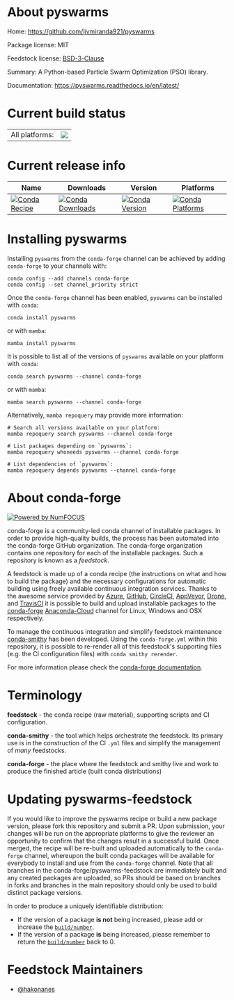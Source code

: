 About pyswarms
==============

Home: https://github.com/ljvmiranda921/pyswarms

Package license: MIT

Feedstock license: [BSD-3-Clause](https://github.com/conda-forge/pyswarms-feedstock/blob/main/LICENSE.txt)

Summary: A Python-based Particle Swarm Optimization (PSO) library.

Documentation: https://pyswarms.readthedocs.io/en/latest/

Current build status
====================


<table><tr><td>All platforms:</td>
    <td>
      <a href="https://dev.azure.com/conda-forge/feedstock-builds/_build/latest?definitionId=16551&branchName=main">
        <img src="https://dev.azure.com/conda-forge/feedstock-builds/_apis/build/status/pyswarms-feedstock?branchName=main">
      </a>
    </td>
  </tr>
</table>

Current release info
====================

| Name | Downloads | Version | Platforms |
| --- | --- | --- | --- |
| [![Conda Recipe](https://img.shields.io/badge/recipe-pyswarms-green.svg)](https://anaconda.org/conda-forge/pyswarms) | [![Conda Downloads](https://img.shields.io/conda/dn/conda-forge/pyswarms.svg)](https://anaconda.org/conda-forge/pyswarms) | [![Conda Version](https://img.shields.io/conda/vn/conda-forge/pyswarms.svg)](https://anaconda.org/conda-forge/pyswarms) | [![Conda Platforms](https://img.shields.io/conda/pn/conda-forge/pyswarms.svg)](https://anaconda.org/conda-forge/pyswarms) |

Installing pyswarms
===================

Installing `pyswarms` from the `conda-forge` channel can be achieved by adding `conda-forge` to your channels with:

```
conda config --add channels conda-forge
conda config --set channel_priority strict
```

Once the `conda-forge` channel has been enabled, `pyswarms` can be installed with `conda`:

```
conda install pyswarms
```

or with `mamba`:

```
mamba install pyswarms
```

It is possible to list all of the versions of `pyswarms` available on your platform with `conda`:

```
conda search pyswarms --channel conda-forge
```

or with `mamba`:

```
mamba search pyswarms --channel conda-forge
```

Alternatively, `mamba repoquery` may provide more information:

```
# Search all versions available on your platform:
mamba repoquery search pyswarms --channel conda-forge

# List packages depending on `pyswarms`:
mamba repoquery whoneeds pyswarms --channel conda-forge

# List dependencies of `pyswarms`:
mamba repoquery depends pyswarms --channel conda-forge
```


About conda-forge
=================

[![Powered by
NumFOCUS](https://img.shields.io/badge/powered%20by-NumFOCUS-orange.svg?style=flat&colorA=E1523D&colorB=007D8A)](https://numfocus.org)

conda-forge is a community-led conda channel of installable packages.
In order to provide high-quality builds, the process has been automated into the
conda-forge GitHub organization. The conda-forge organization contains one repository
for each of the installable packages. Such a repository is known as a *feedstock*.

A feedstock is made up of a conda recipe (the instructions on what and how to build
the package) and the necessary configurations for automatic building using freely
available continuous integration services. Thanks to the awesome service provided by
[Azure](https://azure.microsoft.com/en-us/services/devops/), [GitHub](https://github.com/),
[CircleCI](https://circleci.com/), [AppVeyor](https://www.appveyor.com/),
[Drone](https://cloud.drone.io/welcome), and [TravisCI](https://travis-ci.com/)
it is possible to build and upload installable packages to the
[conda-forge](https://anaconda.org/conda-forge) [Anaconda-Cloud](https://anaconda.org/)
channel for Linux, Windows and OSX respectively.

To manage the continuous integration and simplify feedstock maintenance
[conda-smithy](https://github.com/conda-forge/conda-smithy) has been developed.
Using the ``conda-forge.yml`` within this repository, it is possible to re-render all of
this feedstock's supporting files (e.g. the CI configuration files) with ``conda smithy rerender``.

For more information please check the [conda-forge documentation](https://conda-forge.org/docs/).

Terminology
===========

**feedstock** - the conda recipe (raw material), supporting scripts and CI configuration.

**conda-smithy** - the tool which helps orchestrate the feedstock.
                   Its primary use is in the construction of the CI ``.yml`` files
                   and simplify the management of *many* feedstocks.

**conda-forge** - the place where the feedstock and smithy live and work to
                  produce the finished article (built conda distributions)


Updating pyswarms-feedstock
===========================

If you would like to improve the pyswarms recipe or build a new
package version, please fork this repository and submit a PR. Upon submission,
your changes will be run on the appropriate platforms to give the reviewer an
opportunity to confirm that the changes result in a successful build. Once
merged, the recipe will be re-built and uploaded automatically to the
`conda-forge` channel, whereupon the built conda packages will be available for
everybody to install and use from the `conda-forge` channel.
Note that all branches in the conda-forge/pyswarms-feedstock are
immediately built and any created packages are uploaded, so PRs should be based
on branches in forks and branches in the main repository should only be used to
build distinct package versions.

In order to produce a uniquely identifiable distribution:
 * If the version of a package **is not** being increased, please add or increase
   the [``build/number``](https://docs.conda.io/projects/conda-build/en/latest/resources/define-metadata.html#build-number-and-string).
 * If the version of a package **is** being increased, please remember to return
   the [``build/number``](https://docs.conda.io/projects/conda-build/en/latest/resources/define-metadata.html#build-number-and-string)
   back to 0.

Feedstock Maintainers
=====================

* [@hakonanes](https://github.com/hakonanes/)

